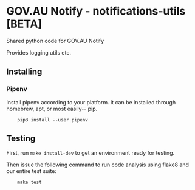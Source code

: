 # GOV.AU Notify - notifications-utils [BETA]

Shared python code for GOV.AU Notify

Provides logging utils etc.

## Installing

### Pipenv

Install pipenv according to your platform. it can be installed through
homebrew, apt, or most easily-- pip.

```shell
    pip3 install --user pipenv
```

## Testing

First, run `make install-dev` to get an environment ready for testing.

Then issue the following command to run code analysis using flake8 and our
entire test suite:

```shell
    make test
```
